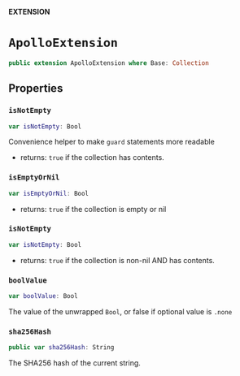**EXTENSION**

# `ApolloExtension`
```swift
public extension ApolloExtension where Base: Collection
```

## Properties
### `isNotEmpty`

```swift
var isNotEmpty: Bool
```

Convenience helper to make `guard` statements more readable

- returns: `true` if the collection has contents.

### `isEmptyOrNil`

```swift
var isEmptyOrNil: Bool
```

- returns: `true` if the collection is empty or nil

### `isNotEmpty`

```swift
var isNotEmpty: Bool
```

- returns: `true` if the collection is non-nil AND has contents.

### `boolValue`

```swift
var boolValue: Bool
```

The value of the unwrapped `Bool`, or false if optional value is `.none`

### `sha256Hash`

```swift
public var sha256Hash: String
```

The SHA256 hash of the current string.
